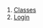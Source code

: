 1.  [Classes](views_pre_auth_screens_login/#classes)
2.  [Login](views_pre_auth_screens_login/Login-class.html)
